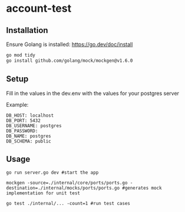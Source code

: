 # account-test

## Installation

Ensure Golang is installed: https://go.dev/doc/install

```bash
go mod tidy
go install github.com/golang/mock/mockgen@v1.6.0
```

## Setup

Fill in the values in the dev.env with the values for your postgres server

Example:
```cgo
DB_HOST: localhost
DB_PORT: 5432
DB_USERNAME: postgres
DB_PASSWORD: 
DB_NAME: postgres
DB_SCHEMA: public
```
## Usage

```cgo
go run server.go dev #start the app

mockgen -source=./internal/core/ports/ports.go -destination=./internal/mocks/ports/ports.go #generates mock implementation for unit test

go test ./internal/... -count=1 #run test cases
```